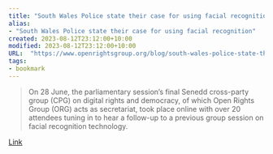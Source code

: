 ```yaml
---
title: "South Wales Police state their case for using facial recognition"
alias:
- "South Wales Police state their case for using facial recognition"
created: 2023-08-12T23:12:00+10:00
modified: 2023-08-12T23:12:00+10:00
URL:  "https://www.openrightsgroup.org/blog/south-wales-police-state-their-case-for-using-facial-recognition/"
tags:
- bookmark
---
```


> On 28 June, the parliamentary session’s final Senedd cross-party group (CPG) on digital rights and democracy, of which Open Rights Group (ORG) acts as secretariat, took place online with over 20 attendees tuning in to hear a follow-up to a previous group session on facial recognition technology.

[Link](https://www.openrightsgroup.org/blog/south-wales-police-state-their-case-for-using-facial-recognition/)


